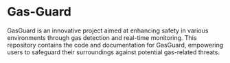 # Gas-Guard
GasGuard is an innovative project aimed at enhancing safety in various environments through gas detection and real-time monitoring. This repository contains the code and documentation for GasGuard, empowering users to safeguard their surroundings against potential gas-related threats.
